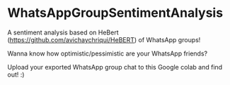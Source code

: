 # WhatsAppGroupSentimentAnalysis
A sentiment analysis based on HeBert (https://github.com/avichaychriqui/HeBERT) of WhatsApp groups!

Wanna know how optimistic/pessimistic are your WhatsApp friends?

Upload your exported WhatsApp group chat to this Google colab and find out! :)

